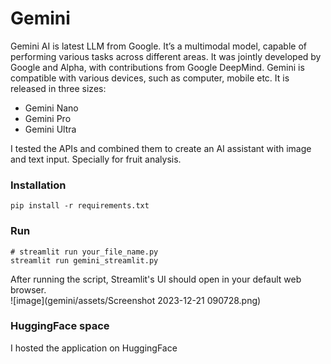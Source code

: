 # Gemini
Gemini AI is latest LLM from Google. It’s a multimodal model, capable of performing various tasks across different areas. It was jointly developed by Google and Alpha, with contributions from Google DeepMind. Gemini is compatible with various devices, such as computer, mobile etc. 
It is released in three sizes: 
- Gemini Nano
- Gemini Pro
- Gemini Ultra

I tested the APIs and combined them to create an AI assistant with image and text input. Specially for fruit analysis.

### Installation 
```
pip install -r requirements.txt
```  
### Run 
``` 
# streamlit run your_file_name.py  
streamlit run gemini_streamlit.py
``` 
After running the script, Streamlit's UI should open in your default web browser.  
![image](gemini/assets/Screenshot 2023-12-21 090728.png) 
### HuggingFace space
I hosted the application on HuggingFace
